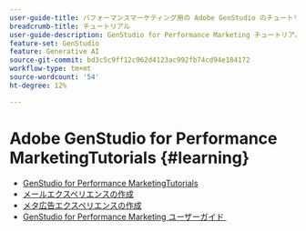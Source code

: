 ```yaml
---
user-guide-title: パフォーマンスマーケティング用の Adobe GenStudio のチュートリアル
breadcrumb-title: チュートリアル
user-guide-description: GenStudio for Performance Marketing チュートリアルに従って、メールエクスペリエンスの作成など、エンドツーエンドのプロセスを完了する方法を説明します。
feature-set: GenStudio
feature: Generative AI
source-git-commit: bd3c5c9ff12c962d4123ac992fb74cd94e184172
workflow-type: tm+mt
source-wordcount: '54'
ht-degree: 12%

---
```



# Adobe GenStudio for Performance MarketingTutorials {#learning}

+ [GenStudio for Performance MarketingTutorials](tutorials.md)
+ [メールエクスペリエンスの作成](create-email-experience.md)
+ [メタ広告エクスペリエンスの作成](create-meta-ad.md)
+ [GenStudio for Performance Marketing ユーザーガイド &#x200B;](https://experienceleague.adobe.com/docs/genstudio/user-guide/home.html?lang=ja)
